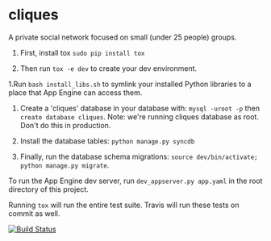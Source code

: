 cliques
=======

A private social network focused on small (under 25 people) groups.

1. First, install tox `sudo pip install tox` 

1. Then run `tox -e dev` to create your dev environment. 

1.Run `bash install_libs.sh` to symlink your installed Python libraries to a place that App Engine can access them. 

1. Create a 'cliques' database in your database with: `mysql -uroot -p` then `create database cliques`. Note:
we're running cliques database as root. Don't do this in production. 

1. Install the database tables: `python manage.py syncdb`

1. Finally, run the database schema migrations: `source dev/bin/activate; python manage.py migrate`.

To run the App Engine dev server, run `dev_appserver.py app.yaml` in the root directory of this project.

Running `tox` will run the entire test suite. Travis will run these tests on commit as well.

[![Build Status](https://travis-ci.org/pcsforeducation/cliques.svg?branch=master)](https://travis-ci.org/pcsforeducation/cliques)
